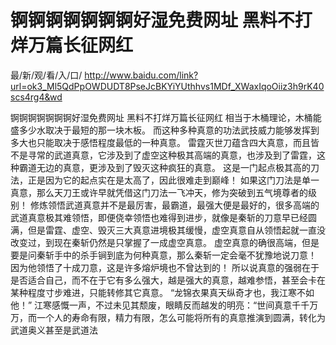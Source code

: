 # 锕锕锕锕锕锕锕好湿免费网址 黑料不打烊万篇长征网红

最/新/观/看/入/口/ http://www.baidu.com/link?url=ok3_Ml5QdPpOWDUDT8PseJcBKYiYUthhvs1MDf_XWaxIqoOiiz3h9rK40scs4rg4&wd

锕锕锕锕锕锕锕好湿免费网址 黑料不打烊万篇长征网红
相当于木桶理论，木桶能盛多少水取决于最短的那一块木板。
    而这种多种真意的功法武技威力能够发挥到多大也只能取决于感悟程度最低的一种真意。
    雷霆灭世刀蕴含四大真意，而且皆不是寻常的武道真意，它涉及到了虚空这种极其高端的真意，也涉及到了雷霆，这种霸道无边的真意，更涉及到了毁灭这种疯狂的真意。
    这是一门起点极其高的刀法，正是因为它的起点实在是太高了，因此很难走到巅峰！
    如果这门刀法是单一真意，那么天刀王或许早就凭借这门刀法一飞冲天，修为突破到五气境尊者的级别！
    修炼领悟武道真意并不是最厉害，最霸道，最强大便是最好的，很多高端的武道真意极其难领悟，即便侥幸领悟也难得到进步，就像是秦斩的刀意早已经圆满，但是雷霆、虚空、毁灭三大真意进境极其缓慢，虚空真意自从领悟起就一直没改变过，到现在秦斩仍然是只掌握了一成虚空真意。
    虚空真意的确很高端，但是要是问秦斩手中的杀手锏到底为何种真意，那么秦斩一定会毫不犹豫地说刀意！
    因为他领悟了十成刀意，这是许多熔炉境也不曾达到的！
    所以说真意的强弱在于是否适合自己，而不在于它有多么强大，越是强大的真意，越难参悟，甚至会卡在某种程度寸步难进，只能转修其它真意。
    “龙锦衣果真天纵奇才也，我江寒不如他！”
    江寒感慨一声，不过未见其颓废，眼睛反而越发的明亮：“世间真意千千万万，而一个人的寿命有限，精力有限，怎么可能将所有的真意推演到圆满，转化为武道奥义甚至是武道法
